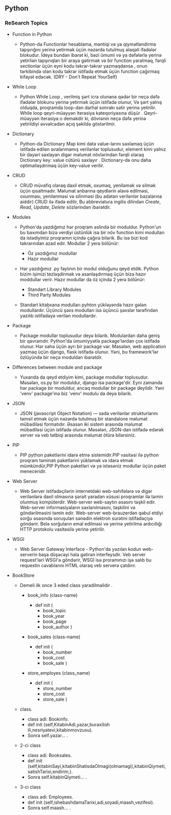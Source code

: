 ## Python

### ReSearch Topics

- Function in Python

    - Python-da Functionlar hesablama, məntiqi və ya qiymətləndirmə tapşırığını yerinə yetirmək üçün nəzərdə tutulmuş əlaqəli ifadələr blokudur. İdeya bundan ibarət ki, bəzi ümumi və ya dəfələrlə yerinə yetirilən tapşırıqları bir araya gətirmək və bir function yaratmaq, fərqli sectionlar üçün eyni kodu təkrar-təkrar yazmaqdansa , onun tərkibində olan kodu təkrar istifadə etmək üçün function çağırmaq kifayət edəcək. (DRY - Don't Repeat YourSelf)

- While Loop

    - Python While Loop , verilmiş şərt icra olunana qədər bir neçə dəfə ifadələr blokunu yerinə yetirmək üçün istifadə olunur, Və şərt yalnış olduqda, proqramda loop-dan dərhal sonrakı sətir yerinə yetirilir. While loop qeyri-müəyyən iterasiya kateqoriyasına düşür . Qeyri-müəyyən iterasiya o deməkdir ki, dövrənin neçə dəfə yerinə yetirildiyi əvvəlcədən açıq şəkildə göstərilmir. 

- Dictionary

    - Python-da Dictionary Map kimi data value-larını saxlamaq üçün istifadə edilən sıralanmamış verilənlər toplusudur, element kimi yalnız bir dəyəri saxlayan digər məlumat növlərindən fərqli olaraq Dictionary key: value cütünü saxlayır . Dictionary-də onu daha optimallaşdırmaq üçün key-value verilir. 

- CRUD

    - CRUD müvafiq olaraq daxil etmək, oxumaq, yeniləmək və silmək üçün qısaltmadır. Məlumat anbarına qeydlərin əlavə edilməsi, oxunması, yenilənməsi və silinməsi (bu adətən verilənlər bazalarına aiddir) CRUD ilə ifadə edilir, Bu abbreviatura ingilis dilindən *Create*, *Read*, *Update*, *Delete* sözlərindən ibarətdir.

- Modules

    - Python'da yazdığımız hər proqram əslində bir moduldur. Python'un bu baxımdan bizə verdiyi üstünlük isə bir növ function kimi modulları da istədiyimiz proqramın içində çağıra bilərik. Bu isə bizi kod təkrarından azad edir. Modullar 2 yerə bölünür:

        - Öz yazdığımız modullar
        - Hazır modullar

    - Hər yazdığımız .py faylının bir modul olduğunu qeyd etdik. Python bizim işimizi tezləşdirmək və asanlaşdırmaq üçün bizə hazır moddullar verir. Hazır modullar da öz içində 2 yerə bölünür:

        - Standart Library Modules
        - Third Party Modules

    - Standart kitabxana modulları pyhton yükləyəndə hazır gələn modullardır. Üçüncü şəxs modulları isə üçüncü şəxslər tərəfindən yazılıb istifadəyə verilən modullardır.

- Package 

    - Package modullar toplusudur deyə bilərik. Modulardan daha geniş bir qavramdır. Python'da ümumiyyətlə package'lərdən çox istifadə olunur. Hər sahə üçün ayrı bir package var. Məsələn, web application yazmaq üçün django, flask istifadə olunur. Yəni, bu framework'lər özlüyündə bir neçə moduldan ibarətdir.

- Differences between module and package

    - Yuxarıda da qeyd etdiyim kimi, package modullar toplusudur. Məsələn, os.py bir moduldur, django isə package'dir. Eyni zamanda hər package bir moduldur, ancaq modullar bir package deyildir. Yəni 'venv' package'inə biz 'venv' modulu da deyə bilərik.

- JSON

    - JSON (javascript Object Notation) — sadə verilənlər strukturlarını təmsil etmək üçün nəzərdə tutulmuş bir standalone məlumat mübadiləsi formatıdır. Əsasən iki sistem arasında məlumat mübadiləsi üçün istifadə olunur. Məsələn, JSON-dan istifadə edərək server və veb tətbiqi arasında məlumat ötürə bilərsiniz.


- PIP
    - PIP python paketlərini idarə etmə sistemidir.PIP vasitəsi ilə python proqram təminatı paketlərini yükləmək və idarə etmək mümkündür,PIP Python paketləri və ya istəsəniz modullar üçün paket meneceridir.


- Web Server 

    - Web Server istifadəçilərin internetdəki web-səhifələrə və digər verilənlərə daxil olmasına şərait yaradan xüsusi proqramlar ilə təmin olunmuş kompüterdir. Web-server web-saytın əsasını təşkil edir. Web-server informasiyaların saxlanılmasını, təşkilini və göndərilməsini təmin edir. Web-server web-brauzerdən qəbul etdiyi sorğu əsasında soruşulan sənədin elektron surətini istifadəçiyə göndərir. Belə sorğuların emal edilməsi və yerinə yetirilmə ardıcıllığı HTTP protokolu vasitəsilə yerinə yetirilir.

- WSGI 

    - Web Server Gateway Interface - Python'da yazılan kodun web-serverin başa düşəcəyi hala gətirən interfeysdir. Veb server request'ləri WSGI'ə göndərir, WSGI isə proramınızı işə salıb bu requestin cavablarını HTML olaraq veb serverə çatdırır.

- BookStore
    
    - Demeli ilk once 3 eded class yaradilmalidir .
        
        - book_info (class-name)

            - def init ( 
                - book_topic
                - book_year
                - book_page
                - book_author
            )

        - book_sales (class-name)

            - def init ( 
                - book_number
                - book_cost
                - book_sale
            )

        - store_employes (class_name)

            - def init ( 
                - store_number
                - store_cost
                - store_sale
            )





  - class.
    - class adi: Bookinfo.
    - def init (self,KitabinAdi,yazar,buraxilish ili,nesriyatevi,kitabinmovzusu).
    - Sonra self.yazar... .
  - 2-ci class
    - class adi: Booksales.
    - def init (self,kitabinSayi,kitabinShatisdaOlmagi(olmamagi),kitabinQiymeti,satishTarixi,endirim,).
    - Sonra self.kitabinQiymeti... .
  - 3-ci class
    - class adi: Employees.
    - def init (self,ishebashdamaTarixi,adi,soyadi,maash,vezifesi).
    - Sonra self.maash... .

